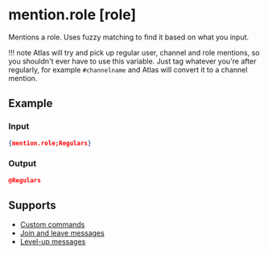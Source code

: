 # mention.role [role]

Mentions a role. Uses fuzzy matching to find it based on what you input.

!!! note
    Atlas will try and pick up regular user, channel and role mentions, so you shouldn't ever have to use this variable. Just tag whatever you're after regularly, for example `#channelname` and Atlas will convert it to a channel mention.

## Example

### Input

```json
{mention.role;Regulars}
```

### Output

```json
@Regulars
```

## Supports

* [Custom commands](/Modules/custom_commands/)
* [Join and leave messages](/Modules/join_leave_messages/)
* [Level-up messages](/Modules/levels/)
